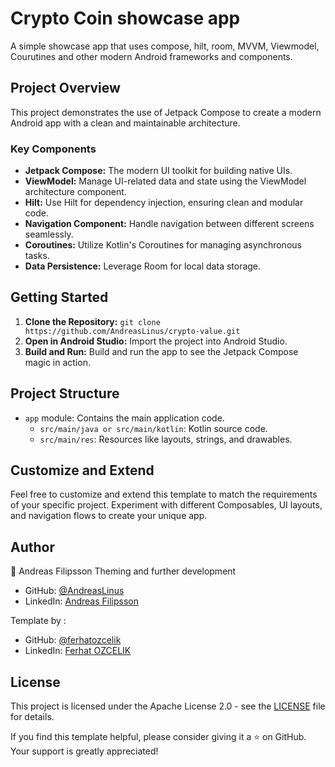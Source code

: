 # Crypto Coin showcase app

A simple showcase app that uses compose, hilt, room, MVVM, Viewmodel, Courutines and other modern Android frameworks and components.

## Project Overview

This project demonstrates the use of Jetpack Compose to create a modern Android app with a clean and maintainable architecture.

### Key Components

- **Jetpack Compose:** The modern UI toolkit for building native UIs.
- **ViewModel:** Manage UI-related data and state using the ViewModel architecture component.
- **Hilt:** Use Hilt for dependency injection, ensuring clean and modular code.
- **Navigation Component:** Handle navigation between different screens seamlessly.
- **Coroutines:** Utilize Kotlin's Coroutines for managing asynchronous tasks.
- **Data Persistence:** Leverage Room for local data storage.

## Getting Started

1. **Clone the Repository:** `git clone https://github.com/AndreasLinus/crypto-value.git`
2. **Open in Android Studio:** Import the project into Android Studio.
3. **Build and Run:** Build and run the app to see the Jetpack Compose magic in action.

## Project Structure

- `app` module: Contains the main application code.
  - `src/main/java or src/main/kotlin`: Kotlin source code.
  - `src/main/res`: Resources like layouts, strings, and drawables.

## Customize and Extend

Feel free to customize and extend this template to match the requirements of your specific project. Experiment with different Composables, UI layouts, and navigation flows to create your unique app.

## Author

👤 Andreas Filipsson
Theming and further development
- GitHub: [@AndreasLinus](https://github.com/AndreasLinus)
- LinkedIn: [Andreas Filipsson](https://www.linkedin.com/in/andreas-filipsson-87264232/)

Template by :
- GitHub: [@ferhatozcelik](https://github.com/ferhatozcelik)
- LinkedIn: [Ferhat OZCELIK](https://www.linkedin.com/in/ferhatozcelik/)

## License

This project is licensed under the Apache License 2.0 - see the [LICENSE](LICENSE) file for details.

If you find this template helpful, please consider giving it a ⭐️ on GitHub. Your support is greatly appreciated!
